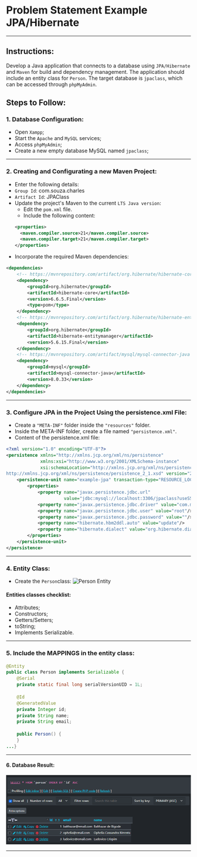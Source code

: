 # Problem Statement Example JPA/Hibernate
***
## Instructions:
Develop a Java application that connects to a database using `JPA/Hibernate` and `Maven` for build and dependency management. The application should include an entity class for `Person`. The target database is `jpaclass`, which can be accessed through `phpMyAdmin`.
## Steps to Follow:

### 1. Database Configuration:
- Open `Xampp`;
- Start the `Apache` and `MySQL` services;
- Access `phpMyAdmin`;
- Create a new empty database MySQL named `jpaclass`;
***
### 2. Creating and Configurating a new Maven Project:
- Enter the following details:
- `Group Id`: com.souza.charles
- `Artifact Id`: JPAClass
- Update the project's Maven to the current `LTS Java version`: 
  - Edit the `pom.xml` file.
  - Include the following content:
  ```xml
  <properties>
    <maven.compiler.source>21</maven.compiler.source>
    <maven.compiler.target>21</maven.compiler.target>
  </properties>
    ```
- Incorporate the required Maven dependencies:
```xml
<dependencies>
    <!-- https://mvnrepository.com/artifact/org.hibernate/hibernate-core -->
    <dependency>
        <groupId>org.hibernate</groupId>
        <artifactId>hibernate-core</artifactId>
        <version>6.6.5.Final</version>
        <type>pom</type>
    </dependency>
    <!-- https://mvnrepository.com/artifact/org.hibernate/hibernate-entitymanager -->
    <dependency>
        <groupId>org.hibernate</groupId>
        <artifactId>hibernate-entitymanager</artifactId>
        <version>5.6.15.Final</version>
    </dependency>
    <!-- https://mvnrepository.com/artifact/mysql/mysql-connector-java -->
    <dependency>
        <groupId>mysql</groupId>
        <artifactId>mysql-connector-java</artifactId>
        <version>8.0.33</version>
    </dependency>
</dependencies>
```
***
### 3. Configure JPA in the Project Using the persistence.xml File:
- Create a `"META-INF"` folder inside the `"resources"` folder.
- Inside the META-INF folder, create a file named `"persistence.xml"`.
- Content of the persistence.xml file:
```xml
<?xml version="1.0" encoding="UTF-8"?>
<persistence xmlns="http://xmlns.jcp.org/xml/ns/persistence"
             xmlns:xsi="http://www.w3.org/2001/XMLSchema-instance"
             xsi:schemaLocation="http://xmlns.jcp.org/xml/ns/persistence
http://xmlns.jcp.org/xml/ns/persistence/persistence_2_1.xsd" version="2.1">
    <persistence-unit name="example-jpa" transaction-type="RESOURCE_LOCAL">
        <properties>
            <property name="javax.persistence.jdbc.url"
                      value="jdbc:mysql://localhost:3306/jpaclass?useSSL=FALSE&amp;serverTimezone=UTC"/>
            <property name="javax.persistence.jdbc.driver" value="com.mysql.jdbc.Driver"/>
            <property name="javax.persistence.jdbc.user" value="root"/>
            <property name="javax.persistence.jdbc.password" value=""/>
            <property name="hibernate.hbm2ddl.auto" value="update"/>
            <property name="hibernate.dialect" value="org.hibernate.dialect.MySQL8Dialect"/>
        </properties>
    </persistence-unit>
</persistence>
```
***
### 4. Entity Class:
- Create the `Person`class:
![Person Entity](https://github.com/souzafcharles/Section_R18_Java_EE_Object_Relational_Mapping_with_JPA_Hibernate/blob/main/img/person-entity.png)
#### Entities classes checklist:
- Attributes;
- Constructors;
- Getters/Setters;
- toString;
- Implements Serializable.
***
### 5. Include the MAPPINGS in the entity class:
```java
@Entity
public class Person implements Serializable {
    @Serial
    private static final long serialVersionUID = 1L;

    @Id
    @GeneratedValue
    private Integer id;
    private String name;
    private String email;

    public Person() {
    }
...}
```
***
#### 6. Database Result:
![Database Result](https://github.com/souzafcharles/Complete-Java-Object-Oriented-Programming-and-Projects/blob/master/Section_R18_Java_EE_Object_Relational_Mapping_with_JPA_Hibernate/JPAClass/img/database.png)
***
